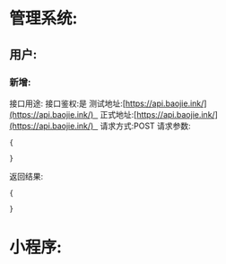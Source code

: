 # 管理系统:
## 用户:
### 新增:
接口用途:
接口鉴权:是
测试地址:[https://api.baojie.ink/](https://api.baojie.ink/)  
正式地址:[https://api.baojie.ink/](https://api.baojie.ink/)  
请求方式:POST
请求参数:
```
{
  
}
```
返回结果:
```
{
  
}
```
# 小程序:
